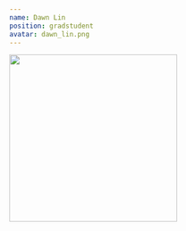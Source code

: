 ```yaml
---
name: Dawn Lin
position: gradstudent
avatar: dawn_lin.png
---
```


<img width="300" src="{{site.baseurl}}/images/people/{{page.avatar}}" data-action="zoom">

<!-- <i class="fa fa-bar-chart"></i> [Google Scholar](https://scholar.google.com.au/citations?user=KwhLl7IAAAAJ&hl=en) -->
<br>
<!-- <i class="fa fa-home"></i> [Homepage](https://) -->
